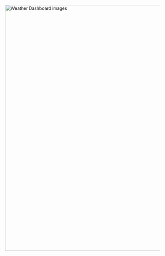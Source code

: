 
<img width="1586" height="800" alt="Weather Dashboard images" src="https://github.com/user-attachments/assets/68c7cafe-1766-4af8-8d35-fd5c75c7e2df" />

